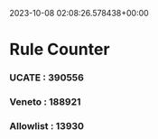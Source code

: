 2023-10-08 02:08:26.578438+00:00
# Rule Counter 
 ### UCATE : 390556

 ### Veneto : 188921

 ### Allowlist : 13930